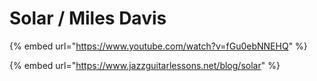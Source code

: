 # Solar / Miles Davis

{% embed url="https://www.youtube.com/watch?v=fGu0ebNNEHQ" %}

{% embed url="https://www.jazzguitarlessons.net/blog/solar" %}



